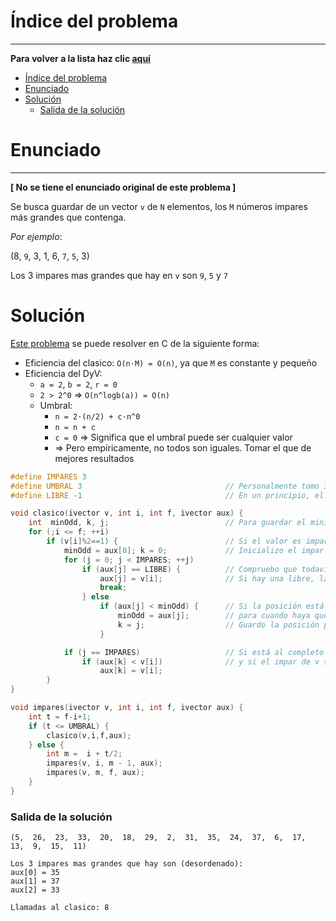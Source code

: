 # Índice del problema

***

**Para volver a la lista haz clic [aquí](./Index.md)**

<!-- TOC -->
* [Índice del problema](#índice-del-problema)
* [Enunciado](#enunciado)
* [Solución](#solución)
    * [Salida de la solución](#salida-de-la-solución)
<!-- TOC -->

# Enunciado

***

**[ No se tiene el enunciado original de este problema ]**

Se busca guardar de un vector ``v`` de ``N`` elementos, los ``M`` números impares más grandes que contenga.

_Por ejemplo_:

(8,  ``9``,  3,  1,  6,  ``7``,  ``5``,  3)

Los 3 impares mas grandes que hay en ``v`` son ``9``, ``5`` y ``7``

# Solución
[Este problema](#enunciado) se puede resolver en C de la siguiente forma:

* Eficiencia del clasico: ``O(n·M) = O(n)``, ya que ``M`` es constante y pequeño
* Eficiencia del DyV:
  * ``a = 2``, ``b = 2``, ``r = 0``
  * ``2 > 2^0`` => ``O(n^logb(a)) = O(n)``
  * Umbral:                                     
    * ``n = 2·(n/2) + c·n^0``
    * ``n = n + c``
    * ``c = 0`` => Significa que el umbral puede ser cualquier valor
    * => Pero empíricamente, no todos son iguales. Tomar el que de mejores resultados
```c
#define IMPARES 3
#define UMBRAL 3                                // Personalmente tomo 3, como el número IMPARES
#define LIBRE -1                                // En un principio, el vector de impares está libre al completo

void clasico(ivector v, int i, int f, ivector aux) {
    int  minOdd, k, j;                          // Para guardar el minimo de los impares y su posicion
    for (;i <= f; ++i)
        if (v[i]%2==1) {                        // Si el valor es impar
            minOdd = aux[0]; k = 0;             // Inicializo el impar mínimo de aux al primero
            for (j = 0; j < IMPARES; ++j)
                if (aux[j] == LIBRE) {          // Compruebo que todavía no haya posiciones libres
                    aux[j] = v[i];              // Si hay una libre, la asigno y corto el bucle
                    break;
                } else 
                    if (aux[j] < minOdd) {      // Si la posición está ocupada, busco el menor
                        minOdd = aux[j];        // para cuando haya que sustituir un número en aux
                        k = j;                  // Guardo la posición para sustituirla luego
                    }

            if (j == IMPARES)                   // Si está al completo
                if (aux[k] < v[i])              // y si el impar de v supera al más pequeño de aux
                    aux[k] = v[i];
        }
}

void impares(ivector v, int i, int f, ivector aux) {
    int t = f-i+1;
    if (t <= UMBRAL) {
        clasico(v,i,f,aux);
    } else {
        int m =  i + t/2;
        impares(v, i, m - 1, aux);
        impares(v, m, f, aux);
    }
}
```

### Salida de la solución
```
(5,  26,  23,  33,  20,  18,  29,  2,  31,  35,  24,  37,  6,  17,  13,  9,  15,  11)

Los 3 impares mas grandes que hay son (desordenado):
aux[0] = 35
aux[1] = 37
aux[2] = 33

Llamadas al clasico: 8
```